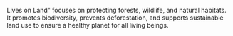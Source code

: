 Lives on Land" focuses on protecting forests, wildlife, and natural habitats. It promotes biodiversity, prevents deforestation, and supports sustainable land use to ensure a healthy planet for all living beings.
